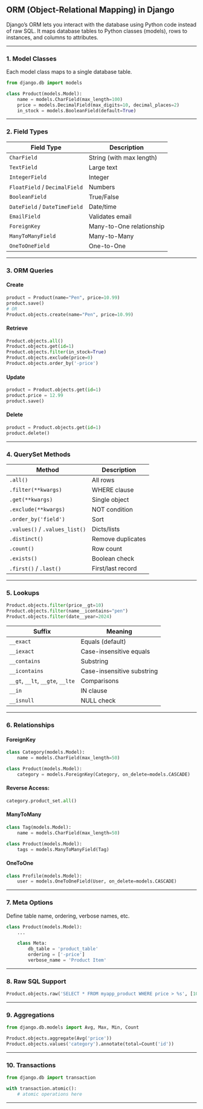 ## **ORM (Object-Relational Mapping) in Django**

Django’s ORM lets you interact with the database using Python code instead of raw SQL. It maps database tables to Python classes (models), rows to instances, and columns to attributes.

---

### **1. Model Classes**

Each model class maps to a single database table.

```python
from django.db import models

class Product(models.Model):
    name = models.CharField(max_length=100)
    price = models.DecimalField(max_digits=10, decimal_places=2)
    in_stock = models.BooleanField(default=True)
```

---

### **2. Field Types**

| Field Type                    | Description              |
| ----------------------------- | ------------------------ |
| `CharField`                   | String (with max length) |
| `TextField`                   | Large text               |
| `IntegerField`                | Integer                  |
| `FloatField` / `DecimalField` | Numbers                  |
| `BooleanField`                | True/False               |
| `DateField` / `DateTimeField` | Date/time                |
| `EmailField`                  | Validates email          |
| `ForeignKey`                  | Many-to-One relationship |
| `ManyToManyField`             | Many-to-Many             |
| `OneToOneField`               | One-to-One               |

---

### **3. ORM Queries**

#### Create

```python
product = Product(name="Pen", price=10.99)
product.save()
# OR
Product.objects.create(name="Pen", price=10.99)
```

#### Retrieve

```python
Product.objects.all()
Product.objects.get(id=1)
Product.objects.filter(in_stock=True)
Product.objects.exclude(price=0)
Product.objects.order_by('-price')
```

#### Update

```python
product = Product.objects.get(id=1)
product.price = 12.99
product.save()
```

#### Delete

```python
product = Product.objects.get(id=1)
product.delete()
```

---

### **4. QuerySet Methods**

| Method                         | Description       |
| ------------------------------ | ----------------- |
| `.all()`                       | All rows          |
| `.filter(**kwargs)`            | WHERE clause      |
| `.get(**kwargs)`               | Single object     |
| `.exclude(**kwargs)`           | NOT condition     |
| `.order_by('field')`           | Sort              |
| `.values()` / `.values_list()` | Dicts/lists       |
| `.distinct()`                  | Remove duplicates |
| `.count()`                     | Row count         |
| `.exists()`                    | Boolean check     |
| `.first()` / `.last()`         | First/last record |

---

### **5. Lookups**

```python
Product.objects.filter(price__gt=10)
Product.objects.filter(name__icontains="pen")
Product.objects.filter(date__year=2024)
```

| Suffix                           | Meaning                    |
| -------------------------------- | -------------------------- |
| `__exact`                        | Equals (default)           |
| `__iexact`                       | Case-insensitive equals    |
| `__contains`                     | Substring                  |
| `__icontains`                    | Case-insensitive substring |
| `__gt`, `__lt`, `__gte`, `__lte` | Comparisons                |
| `__in`                           | IN clause                  |
| `__isnull`                       | NULL check                 |

---

### **6. Relationships**

#### ForeignKey

```python
class Category(models.Model):
    name = models.CharField(max_length=50)

class Product(models.Model):
    category = models.ForeignKey(Category, on_delete=models.CASCADE)
```

#### Reverse Access:

```python
category.product_set.all()
```

#### ManyToMany

```python
class Tag(models.Model):
    name = models.CharField(max_length=50)

class Product(models.Model):
    tags = models.ManyToManyField(Tag)
```

#### OneToOne

```python
class Profile(models.Model):
    user = models.OneToOneField(User, on_delete=models.CASCADE)
```

---

### **7. Meta Options**

Define table name, ordering, verbose names, etc.

```python
class Product(models.Model):
    ...

    class Meta:
        db_table = 'product_table'
        ordering = ['-price']
        verbose_name = 'Product Item'
```

---

### **8. Raw SQL Support**

```python
Product.objects.raw('SELECT * FROM myapp_product WHERE price > %s', [100])
```

---

### **9. Aggregations**

```python
from django.db.models import Avg, Max, Min, Count

Product.objects.aggregate(Avg('price'))
Product.objects.values('category').annotate(total=Count('id'))
```

---

### **10. Transactions**

```python
from django.db import transaction

with transaction.atomic():
    # atomic operations here
```

---
